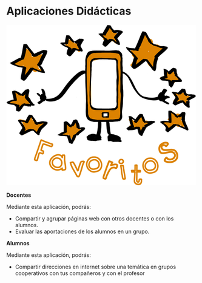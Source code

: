 # Aplicaciones Didácticas


![Imangen FAVORITOS](img/favoritos.png "Favoritos")


**Docentes**

Mediante esta aplicación, podrás:

*   Compartir y agrupar páginas web con otros docentes o con los alumnos.
*   Evaluar las aportaciones de los alumnos en un grupo.

**Alumnos**

Mediante esta aplicación, podrás:

*   Compartir direcciones en internet sobre una temática en grupos cooperativos con tus compañeros y con el profesor